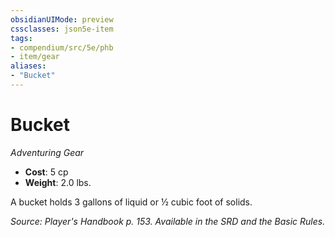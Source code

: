 ```yaml
---
obsidianUIMode: preview
cssclasses: json5e-item
tags:
- compendium/src/5e/phb
- item/gear
aliases: 
- "Bucket"
---
```

# Bucket
*Adventuring Gear*  

- **Cost**: 5 cp
- **Weight**: 2.0 lbs.

A bucket holds 3 gallons of liquid or ½ cubic foot of solids.

*Source: Player's Handbook p. 153. Available in the SRD and the Basic Rules.*